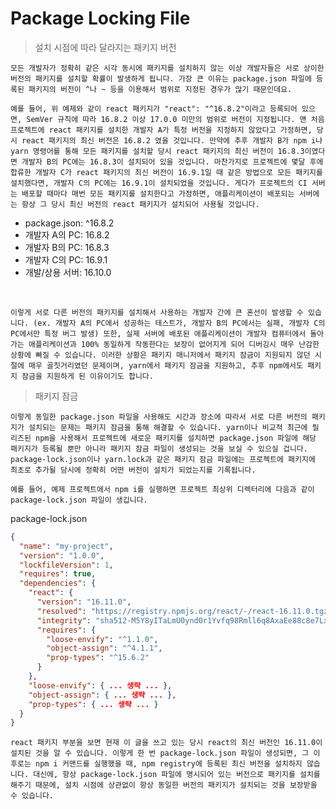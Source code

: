 # Package Locking File

> 설치 시점에 따라 달라지는 패키지 버전

    모든 개발자가 정확히 같은 시각 동시에 패키지를 설치하지 않는 이상 개발자들은 서로 상이한 버전의 패키지를 설치할 확률이 발생하게 됩니다. 가장 큰 이유는 package.json 파일에 등록된 패키지의 버전이 ^나 ~ 등을 이용해서 범위로 지정된 경우가 많기 때문인데요.

    예를 들어, 위 예제와 같이 react 패키지가 "react": "^16.8.2"이라고 등록되어 있으면, SemVer 규칙에 따라 16.8.2 이상 17.0.0 미만의 범위로 버전이 지정됩니다. 맨 처음 프로젝트에 react 패키지를 설치한 개발자 A가 특정 버전을 지정하지 않았다고 가정하면, 당시 react 패키지의 최신 버전은 16.8.2 였을 것입니다. 만약에 추후 개발자 B가 npm i나 yarn 명령어를 통해 모든 패키지를 설치할 당시 react 패키지의 최신 버전이 16.8.3이였다면 개발자 B의 PC에는 16.8.3이 설치되어 있을 것입니다. 마찬가지로 프로젝트에 몇달 후에 합류한 개발자 C가 react 패키지의 최신 버전이 16.9.1일 때 같은 방법으로 모든 패키지를 설치했다면, 개발자 C의 PC에는 16.9.1이 설치되었을 것입니다. 게다가 프로젝트의 CI 서버는 배포할 때마다 매번 모든 패키지를 설치한다고 가정하면, 애플리케이션이 배포되는 서버에는 항상 그 당시 최신 버전의 react 패키지가 설치되어 사용될 것입니다.

- package.json: ^16.8.2
- 개발자 A의 PC: 16.8.2
- 개발자 B의 PC: 16.8.3
- 개발자 C의 PC: 16.9.1
- 개발/상용 서버: 16.10.0

<br>

    이렇게 서로 다른 버전의 패키지를 설치해서 사용하는 개발자 간에 큰 혼선이 발생할 수 있습니다. (ex. 개발자 A의 PC에서 성공하는 테스트가, 개발자 B의 PC에서는 실패, 개발자 C의 PC에서만 특정 버그 발생) 또한, 실제 서버에 배포된 애플리케이션이 개발자 컴퓨터에서 돌아가는 애플리케이션과 100% 동일하게 작동한다는 보장이 없어지게 되어 디버깅시 매우 난감한 상황에 빠질 수 있습니다. 이러한 상황은 패키지 매니저에서 패키지 잠금이 지원되지 않던 시절에 매우 골칫거리였던 문제이며, yarn에서 패키지 잠금을 지원하고, 추후 npm에서도 패키지 잠금을 지원하게 된 이유이기도 합니다.

> 패키지 잠금

    이렇게 동일한 package.json 파일을 사용해도 시간과 장소에 따라서 서로 다른 버전의 패키지가 설치되는 문제는 패키지 잠금을 통해 해결할 수 있습니다. yarn이나 비교적 최근에 릴리즈된 npm을 사용해서 프로젝트에 새로운 패키지를 설치하면 package.json 파일에 해당 패키지가 등록될 뿐만 아니라 패키지 잠금 파일이 생성되는 것을 보실 수 있으실 겁니다. package-lock.json이나 yarn.lock과 같은 패키지 잠금 파일에는 프로젝트에 패키지에 최초로 추가될 당시에 정확히 어떤 버전이 설치가 되었는지를 기록됩니다.

    예를 들어, 예제 프로젝트에서 npm i를 실행하면 프로젝트 최상위 디렉터리에 다음과 같이 package-lock.json 파일이 생깁니다.

package-lock.json
```json
{
  "name": "my-project",
  "version": "1.0.0",
  "lockfileVersion": 1,
  "requires": true,
  "dependencies": {
    "react": {
      "version": "16.11.0",
      "resolved": "https://registry.npmjs.org/react/-/react-16.11.0.tgz",
      "integrity": "sha512-M5Y8yITaLmU0ynd0r1Yvfq98Rmll6q8AxaEe88c8e7LxO8fZ2cNgmFt0aGAS9wzf1Ao32NKXtCl+/tVVtkxq6g==",
      "requires": {
        "loose-envify": "^1.1.0",
        "object-assign": "^4.1.1",
        "prop-types": "^15.6.2"
      }
    },
    "loose-envify": { ... 생략 ... },
    "object-assign": { ... 생략 ... },
    "prop-types": { ... 생략 ... }
  }
}
```

    react 패키지 부분을 보면 현재 이 글을 쓰고 있는 당시 react의 최신 버전인 16.11.0이 설치된 것을 알 수 있습니다. 이렇게 한 번 package-lock.json 파일이 생성되면, 그 이후로는 npm i 커맨드를 실행했을 때, npm registry에 등록된 최신 버전을 설치하지 않습니다. 대신에, 항상 package-lock.json 파일에 명시되어 있는 버전으로 패키지를 설치를 해주기 때문에, 설치 시점에 상관없이 항상 동일한 버전의 패키지가 설치되는 것을 보장받을 수 있습니다.

